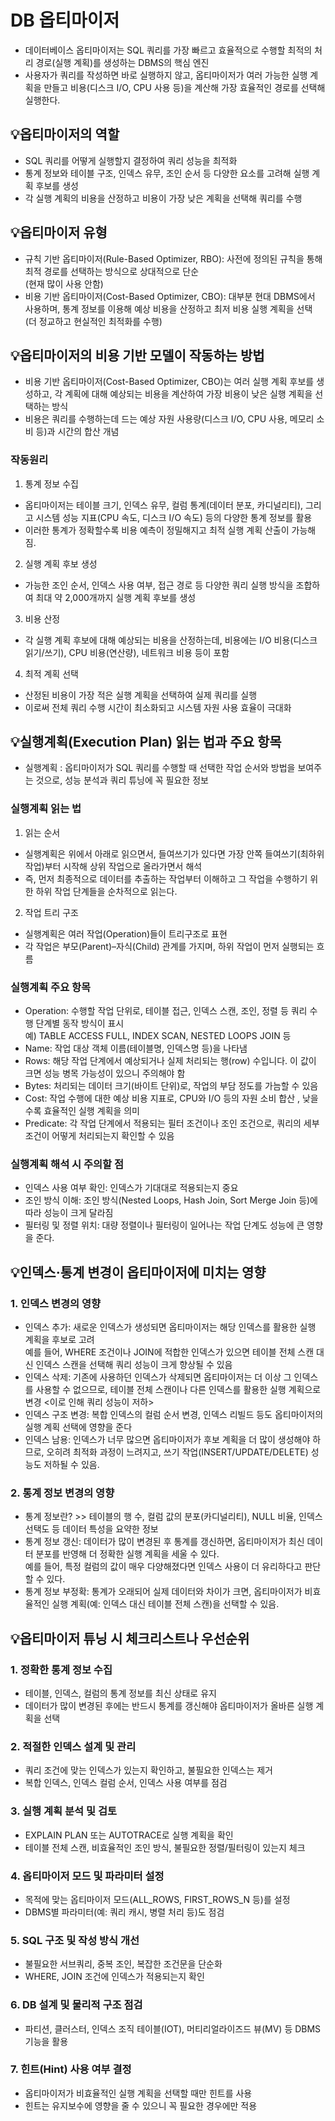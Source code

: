 # DB 옵티마이저 
- 데이터베이스 옵티마이저는 SQL 쿼리를 가장 빠르고 효율적으로 수행할 최적의 처리 경로(실행 계획)를 생성하는 DBMS의 핵심 엔진
- 사용자가 쿼리를 작성하면 바로 실행하지 않고, 옵티마이저가 여러 가능한 실행 계획을 만들고 비용(디스크 I/O, CPU 사용 등)을 계산해 가장 효율적인 경로를 선택해 실행한다.

## 💡옵티마이저의 역할
- SQL 쿼리를 어떻게 실행할지 결정하여 쿼리 성능을 최적화
- 통계 정보와 테이블 구조, 인덱스 유무, 조인 순서 등 다양한 요소를 고려해 실행 계획 후보를 생성
- 각 실행 계획의 비용을 산정하고 비용이 가장 낮은 계획을 선택해 쿼리를 수행

## 💡옵티마이저 유형
- 규칙 기반 옵티마이저(Rule-Based Optimizer, RBO): 사전에 정의된 규칙을 통해 최적 경로를 선택하는 방식으로 상대적으로 단순 <br>
(현재 많이 사용 안함)
- 비용 기반 옵티마이저(Cost-Based Optimizer, CBO): 대부분 현대 DBMS에서 사용하며, 통계 정보를 이용해 예상 비용을 산정하고 최저 비용 실행 계획을 선택 <br>
(더 정교하고 현실적인 최적화를 수행)

## 💡옵티마이저의 비용 기반 모델이 작동하는 방법
- 비용 기반 옵티마이저(Cost-Based Optimizer, CBO)는 여러 실행 계획 후보를 생성하고, 각 계획에 대해 예상되는 비용을 계산하여 가장 비용이 낮은 실행 계획을 선택하는 방식
- 비용은 쿼리를 수행하는데 드는 예상 자원 사용량(디스크 I/O, CPU 사용, 메모리 소비 등)과 시간의 합산 개념

### 작동원리
1. 통계 정보 수집
- 옵티마이저는 테이블 크기, 인덱스 유무, 컬럼 통계(데이터 분포, 카디널리티), 그리고 시스템 성능 지표(CPU 속도, 디스크 I/O 속도) 등의 다양한 통계 정보를 활용
- 이러한 통계가 정확할수록 비용 예측이 정밀해지고 최적 실행 계획 산출이 가능해짐.

2. 실행 계획 후보 생성
- 가능한 조인 순서, 인덱스 사용 여부, 접근 경로 등 다양한 쿼리 실행 방식을 조합하여 최대 약 2,000개까지 실행 계획 후보를 생성

3. 비용 산정
- 각 실행 계획 후보에 대해 예상되는 비용을 산정하는데, 비용에는 I/O 비용(디스크 읽기/쓰기), CPU 비용(연산량), 네트워크 비용 등이 포함

4. 최적 계획 선택
- 산정된 비용이 가장 적은 실행 계획을 선택하여 실제 쿼리를 실행
- 이로써 전체 쿼리 수행 시간이 최소화되고 시스템 자원 사용 효율이 극대화

## 💡실행계획(Execution Plan) 읽는 법과 주요 항목
- 실행계획 : 옵티마이저가 SQL 쿼리를 수행할 때 선택한 작업 순서와 방법을 보여주는 것으로, 성능 분석과 쿼리 튜닝에 꼭 필요한 정보

### 실행계획 읽는 법
1. 읽는 순서
- 실행계획은 위에서 아래로 읽으면서, 들여쓰기가 있다면 가장 안쪽 들여쓰기(최하위 작업)부터 시작해 상위 작업으로 올라가면서 해석
- 즉, 먼저 최종적으로 데이터를 추출하는 작업부터 이해하고 그 작업을 수행하기 위한 하위 작업 단계들을 순차적으로 읽는다.

2. 작업 트리 구조
- 실행계획은 여러 작업(Operation)들이 트리구조로 표현
- 각 작업은 부모(Parent)–자식(Child) 관계를 가지며, 하위 작업이 먼저 실행되는 흐름

### 실행계획 주요 항목
- Operation: 수행할 작업 단위로, 테이블 접근, 인덱스 스캔, 조인, 정렬 등 쿼리 수행 단계별 동작 방식이 표시 <br>
예) TABLE ACCESS FULL, INDEX SCAN, NESTED LOOPS JOIN 등
- Name: 작업 대상 객체 이름(테이블명, 인덱스명 등)을 나타냄
- Rows: 해당 작업 단계에서 예상되거나 실제 처리되는 행(row) 수입니다. 이 값이 크면 성능 병목 가능성이 있으니 주의해야 함
- Bytes: 처리되는 데이터 크기(바이트 단위)로, 작업의 부담 정도를 가늠할 수 있음
- Cost: 작업 수행에 대한 예상 비용 지표로, CPU와 I/O 등의 자원 소비 합산 , 낮을수록 효율적인 실행 계획을 의미
- Predicate: 각 작업 단계에서 적용되는 필터 조건이나 조인 조건으로, 쿼리의 세부 조건이 어떻게 처리되는지 확인할 수 있음

### 실행계획 해석 시 주의할 점
- 인덱스 사용 여부 확인: 인덱스가 기대대로 적용되는지 중요
- 조인 방식 이해: 조인 방식(Nested Loops, Hash Join, Sort Merge Join 등)에 따라 성능이 크게 달라짐 
- 필터링 및 정렬 위치: 대량 정렬이나 필터링이 일어나는 작업 단계도 성능에 큰 영향을 준다.

## 💡인덱스·통계 변경이 옵티마이저에 미치는 영향

### 1. 인덱스 변경의 영향
- 인덱스 추가: 새로운 인덱스가 생성되면 옵티마이저는 해당 인덱스를 활용한 실행 계획을 후보로 고려 <br>
예를 들어, WHERE 조건이나 JOIN에 적합한 인덱스가 있으면 테이블 전체 스캔 대신 인덱스 스캔을 선택해 쿼리 성능이 크게 향상될 수 있음
- 인덱스 삭제: 기존에 사용하던 인덱스가 삭제되면 옵티마이저는 더 이상 그 인덱스를 사용할 수 없으므로, 테이블 전체 스캔이나 다른 인덱스를 활용한 실행 계획으로 변경 <이로 인해 쿼리 성능이 저하>
- 인덱스 구조 변경: 복합 인덱스의 컬럼 순서 변경, 인덱스 리빌드 등도 옵티마이저의 실행 계획 선택에 영향을 준다
- 인덱스 남용: 인덱스가 너무 많으면 옵티마이저가 후보 계획을 더 많이 생성해야 하므로, 오히려 최적화 과정이 느려지고, 쓰기 작업(INSERT/UPDATE/DELETE) 성능도 저하될 수 있음. 

### 2. 통계 정보 변경의 영향
- 통계 정보란? >> 테이블의 행 수, 컬럼 값의 분포(카디널리티), NULL 비율, 인덱스 선택도 등 데이터 특성을 요약한 정보
- 통계 정보 갱신: 데이터가 많이 변경된 후 통계를 갱신하면, 옵티마이저가 최신 데이터 분포를 반영해 더 정확한 실행 계획을 세울 수 있다. <br>
예를 들어, 특정 컬럼의 값이 매우 다양해졌다면 인덱스 사용이 더 유리하다고 판단할 수 있다.
- 통계 정보 부정확: 통계가 오래되어 실제 데이터와 차이가 크면, 옵티마이저가 비효율적인 실행 계획(예: 인덱스 대신 테이블 전체 스캔)을 선택할 수 있음. 

## 💡옵티마이저 튜닝 시 체크리스트나 우선순위

### 1. 정확한 통계 정보 수집
- 테이블, 인덱스, 컬럼의 통계 정보를 최신 상태로 유지
- 데이터가 많이 변경된 후에는 반드시 통계를 갱신해야 옵티마이저가 올바른 실행 계획을 선택

### 2. 적절한 인덱스 설계 및 관리
- 쿼리 조건에 맞는 인덱스가 있는지 확인하고, 불필요한 인덱스는 제거
- 복합 인덱스, 인덱스 컬럼 순서, 인덱스 사용 여부를 점검

### 3. 실행 계획 분석 및 검토
- EXPLAIN PLAN 또는 AUTOTRACE로 실행 계획을 확인
- 테이블 전체 스캔, 비효율적인 조인 방식, 불필요한 정렬/필터링이 있는지 체크

### 4. 옵티마이저 모드 및 파라미터 설정
- 목적에 맞는 옵티마이저 모드(ALL_ROWS, FIRST_ROWS_N 등)를 설정
- DBMS별 파라미터(예: 쿼리 캐시, 병렬 처리 등)도 점검

### 5. SQL 구조 및 작성 방식 개선
- 불필요한 서브쿼리, 중복 조인, 복잡한 조건문을 단순화
- WHERE, JOIN 조건에 인덱스가 적용되는지 확인

### 6. DB 설계 및 물리적 구조 점검
- 파티션, 클러스터, 인덱스 조직 테이블(IOT), 머티리얼라이즈드 뷰(MV) 등 DBMS 기능을 활용

### 7. 힌트(Hint) 사용 여부 결정
- 옵티마이저가 비효율적인 실행 계획을 선택할 때만 힌트를 사용
- 힌트는 유지보수에 영향을 줄 수 있으니 꼭 필요한 경우에만 적용